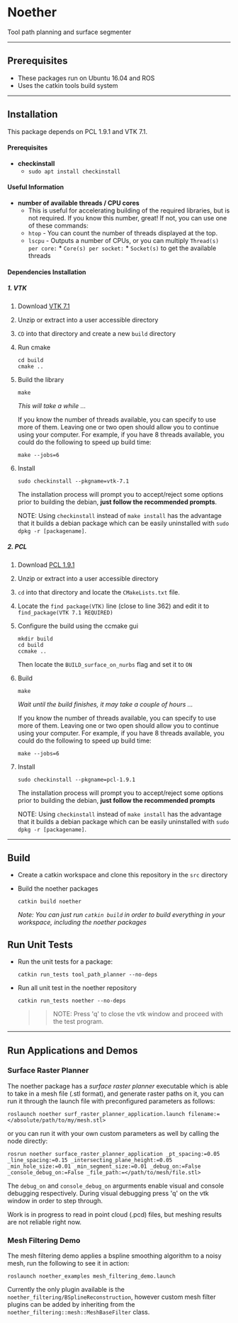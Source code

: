 # Noether

Tool path planning and surface segmenter

---
## Prerequisites
- These packages run on Ubuntu 16.04 and ROS
- Uses the catkin tools build system

---
## Installation

This package depends on PCL 1.9.1 and VTK 7.1.

#### Prerequisites
- **checkinstall**
    - `sudo apt install checkinstall`

#### Useful Information
- **number of available threads / CPU cores**
    - This is useful for accelerating building of the required libraries, but is not required.  If you know this number, great!  If not, you can use one of these commands:
    - `htop` - You can count the number of threads displayed at the top.
    - `lscpu` - Outputs a number of CPUs, or you can multiply `Thread(s) per core:` * `Core(s) per socket:` * `Socket(s)` to get the available threads

#### Dependencies Installation
##### 1. VTK
1. Download [VTK 7.1](https://github.com/Kitware/VTK/archive/v7.1.1.tar.gz)
2. Unzip or extract into a user accessible directory
3. `CD` into that directory and create a new `build` directory
4. Run cmake
    ```
    cd build
    cmake ..
    ```
1. Build the library
    ```
    make
    ```
    _This will take a while ..._

    If you know the number of threads available, you can specify to use more of them.  Leaving one or two open should allow you to continue using your computer.  For example, if you have 8 threads available, you could do the following to speed up build time:
    ```
    make --jobs=6
    ```
2. Install 
    ```
    sudo checkinstall --pkgname=vtk-7.1
    ```
    The installation process will prompt you to accept/reject some options prior to building the debian, **just follow the recommended prompts**.
    
    NOTE: Using `checkinstall` instead of `make install` has the advantage that it builds a debian package which can be easily uninstalled with `sudo dpkg -r [packagename]`.
    
##### 2. PCL 
1. Download [PCL 1.9.1](https://github.com/PointCloudLibrary/pcl/archive/pcl-1.9.1.tar.gz)
2. Unzip or extract into a user accessible directory
3. `cd` into that directory and locate the `CMakeLists.txt` file.
4. Locate the `find package(VTK)` line (close to line 362) and edit it to `find_package(VTK 7.1 REQUIRED)`
5. Configure the build using the ccmake gui
    ```
    mkdir build
    cd build
    ccmake ..
    ```
    Then locate the `BUILD_surface_on_nurbs` flag and set it to `ON`
6. Build
    ```
    make
    ```
    _Wait until the build finishes, it may take a couple of hours ..._

    If you know the number of threads available, you can specify to use more of them.  Leaving one or two open should allow you to continue using your computer.  For example, if you have 8 threads available, you could do the following to speed up build time:
    ```
    make --jobs=6
    ```
1. Install 
    ```
    sudo checkinstall --pkgname=pcl-1.9.1
    ```
    The installation process will prompt you to accept/reject some options prior to building the debian, **just follow the recommended prompts**
    
    NOTE: Using `checkinstall` instead of `make install` has the advantage that it builds a debian package which can be easily uninstalled with `sudo dpkg -r [packagename]`.

---
## Build
- Create a catkin workspace and clone this repository in the `src` directory
- Build the noether packages
  ```
  catkin build noether
  ```
  
  _Note: You can just run `catkin build` in order to build everything in your workspace, including the noether packages_

## Run Unit Tests
- Run the unit tests for a package:
    ```
    catkin run_tests tool_path_planner --no-deps
    ```
    
- Run all unit test in the noether repository
    ```
    catkin run_tests noether --no-deps
    ```
    >> NOTE: Press 'q' to close the vtk window and proceed with the test program.

---

## Run Applications and Demos
### Surface Raster Planner
The noether package has a *surface raster planner* executable which is able to take in a mesh file (.stl format), and generate raster paths on it, you can run it through the launch file with preconfigured parameters as follows:
```
roslaunch noether surf_raster_planner_application.launch filename:=</absolute/path/to/my/mesh.stl>
```

or you can run it with your own custom parameters as well by calling the node directly:
```
rosrun noether surface_raster_planner_application _pt_spacing:=0.05 _line_spacing:=0.15 _intersecting_plane_height:=0.05 _min_hole_size:=0.01 _min_segment_size:=0.01 _debug_on:=False _console_debug_on:=False _file_path:=</path/to/mesh/file.stl> 
```
The `debug_on` and `console_debug_on` argurments enable visual and console debugging respectively.  During visual debugging press 'q' on the vtk window in order to step through.

Work is in progress to read in point cloud (.pcd) files, but meshing results are not reliable right now.

### Mesh Filtering Demo
The mesh filtering demo applies a bspline smoothing algorithm to a noisy mesh, run the following to see it in action:
```
roslaunch noether_examples mesh_filtering_demo.launch
```

Currently the only plugin available is the `noether_filtering/BSplineReconstruction`, however custom mesh filter plugins can be added by inheriting from the `noether_filtering::mesh::MeshBaseFilter` class.


